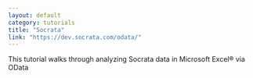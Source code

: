 ```yaml
---
layout: default
category: tutorials
title: "Socrata"
link: "https://dev.socrata.com/odata/"
---
```

This tutorial walks through analyzing Socrata data in Microsoft Excel® via OData
